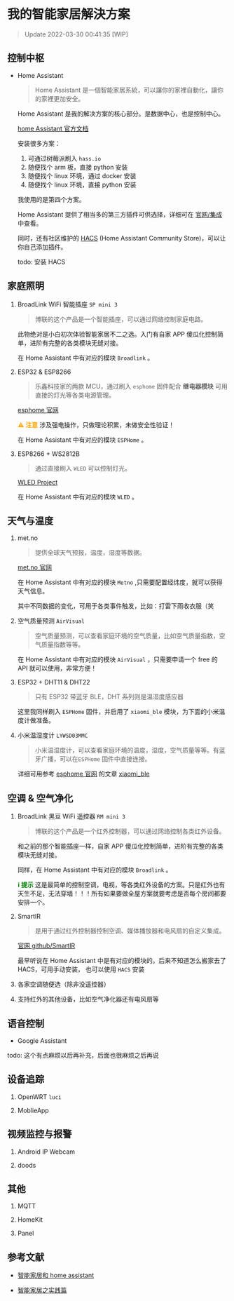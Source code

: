 # 我的智能家居解決方案

> Update 2022-03-30 00:41:35 [WIP]

## 控制中枢

-   Home Assistant

    > Home Assistant 是一個智能家居系統，可以讓你的家裡自動化，讓你的家裡更加安全。

    Home Assistant 是我的解决方案的核心部分。是数据中心，也是控制中心。

    [home Assistant 官方文档](https://www.home-assistant.io/docs/)

    安装很多方案：

    1. 可通过树莓派刷入 `hass.io`
    2. 随便找个 arm 板，直接 python 安装
    3. 随便找个 linux 环境，通过 docker 安装
    4. 随便找个 linux 环境，直接 python 安装

    我使用的是第四个方案。

    Home Assistant 提供了相当多的第三方插件可供选择，详细可在 [官网/集成](https://www.home-assistant.io/integrations/) 中查看。

    同时，还有社区维护的 [HACS](https://hacs.xyz/) (Home Assistant Community Store)，可以让你自己添加插件。

    todo: 安装 HACS

## 家庭照明

1. BroadLink WiFi 智能插座 `SP mini 3`

    > 博联的这个产品是一个智能插座，可以通过网络控制家庭电路。

    此物绝对是小白初次体验智能家居不二之选。入门有自家 APP 傻瓜化控制简单，进阶有完整的各类模块无缝对接。

    在 Home Assistant 中有对应的模块 `Broadlink` 。

2. ESP32 & ESP8266

    > 乐鑫科技家的两款 MCU，通过刷入 `esphome` 固件配合 **继电器模块** 可用直接的灯光等各类电源管理。

    [esphome 官网](https://esphome.io/)

    <font color=orange>**⚠️ 注意**</font> 涉及强电操作，只做理论积累，未做安全性验证！

    在 Home Assistant 中有对应的模块 `ESPHome` 。

3. ESP8266 + WS2812B

    > 通过直接刷入 `WLED` 可以控制灯光。

    [WLED Project](https://kno.wled.ge/)

    在 Home Assistant 中有对应的模块 `WLED` 。

## 天气与温度

1. met.no

    > 提供全球天气预报，温度，湿度等数据。

    [met.no 官网](https://www.met.no/en/)

    在 Home Assistant 中有对应的模块 `Metno` ,只需要配置经纬度，就可以获得天气信息。

    其中不同数据的变化，可用于各类事件触发，比如：打雷下雨收衣服（笑

2. 空气质量预测 `AirVisual`

    > 空气质量预测，可以查看家庭环境的空气质量，比如空气质量指数，空气质量指数等等。

    在 Home Assistant 中有对应的模块 `AirVisual` ，只需要申请一个 free 的 API 就可以使用，非常方便！

3. ESP32 + DHT11 & DHT22

    > 只有 ESP32 带蓝牙 BLE，DHT 系列则是温湿度感应器

    这里我同样刷入 `ESPHome` 固件，并启用了 `xiaomi_ble` 模块，为下面的小米温度计做准备。

4. 小米温湿度计 `LYWSD03MMC`

    > 小米温湿度计，可以查看家庭环境的温度，湿度，空气质量等等。有蓝牙广播，可以在`ESPHome` 固件中直接连接。

    详细可用参考 [esphome 官网](https://esphome.io/) 的文章 [xiaomi_ble](https://esphome.io/components/sensor/xiaomi_ble.html)

## 空调 & 空气净化

1. BroadLink 黑豆 WiFi 遥控器 `RM mini 3`

    > 博联的这个产品是一个红外控制器，可以通过网络控制各类红外设备。

    和之前的那个智能插座一样，自家 APP 傻瓜化控制简单，进阶有完整的各类模块无缝对接。

    同样，在 Home Assistant 中有对应的模块 `Broadlink` 。

    <font color=green>**ℹ️ 提示**</font> 这是最简单的控制空调，电视，等各类红外设备的方案。只是红外也有天生不足，无法穿墙！！！所有如果要做全屋方案就要考虑是否每个房间都要安排一个。

2. SmartIR

    > 是用于通过红外控制器控制空调、媒体播放器和电风扇的自定义集成。

    [官网 github/SmartIR ](https://github.com/smartHomeHub/SmartIR)

    最早听说在 Home Assistant 中是有对应的模块的。后来不知道怎么搬家去了 HACS，可用手动安装， 也可以使用 `HACS` 安装

3. 各家空调随便选（除非没遥控器）

4. 支持红外的其他设备，比如空气净化器还有电风扇等

## 语音控制

-   Google Assistant

todo: 这个有点麻烦以后再补充，后面也很麻烦之后再说

## 设备追踪

1. OpenWRT `luci`

2. MoblieApp

## 视频监控与报警

1. Android IP Webcam

2. doods

## 其他

1. MQTT

2. HomeKit

3. Panel

## 参考文献

-   [智能家居和 home assistant](https://blog.colors4.us/zhi-neng-jia-ju/)

-   [智能家居之实践篇](https://blog.yxwang.me/2017/10/smart-home-2/)
